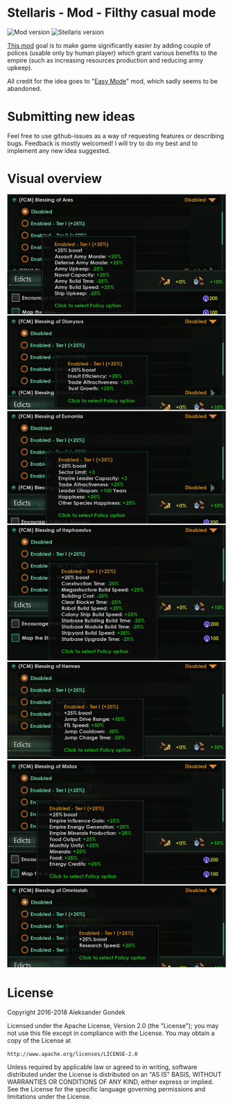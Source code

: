 Stellaris - Mod - Filthy casual mode
===
![Mod version](https://img.shields.io/badge/version-3.0.2-brightgreen.svg)
![Stellaris version](https://img.shields.io/badge/stellaris--version-2.2.*-blue.svg)

[This mod](http://steamcommunity.com/sharedfiles/filedetails/?id=741819051) goal is to make game significantly easier by adding couple of polices (usable only by human player) which grant various benefits to the empire (such as increasing resources production and reducing army upkeep).

All credit for the idea goes to "[Easy Mode](https://steamcommunity.com/sharedfiles/filedetails/?id=682268089)" mod, which sadly seems to be abandoned.

Submitting new ideas
===
Feel free to use github-issues as a way of requesting features or describing bugs. Feedback is mostly welcomed!
I will try to do my best and to implement any new idea suggested.

Visual overview
===

![Screenshot](/assets/screenshot-ares.png)
![Screenshot](/assets/screenshot-dionysus.png)
![Screenshot](/assets/screenshot-eunomia.png)
![Screenshot](/assets/screenshot-hephaestus.png)
![Screenshot](/assets/screenshot-hermes.png)
![Screenshot](/assets/screenshot-midas.png)
![Screenshot](/assets/screenshot-omnissiah.png)

License
===
Copyright 2016-2018 Aleksander Gondek

Licensed under the Apache License, Version 2.0 (the "License");
you may not use this file except in compliance with the License.
You may obtain a copy of the License at

    http://www.apache.org/licenses/LICENSE-2.0

Unless required by applicable law or agreed to in writing, software
distributed under the License is distributed on an "AS IS" BASIS,
WITHOUT WARRANTIES OR CONDITIONS OF ANY KIND, either express or implied.
See the License for the specific language governing permissions and
limitations under the License.
